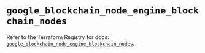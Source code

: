 # `google_blockchain_node_engine_blockchain_nodes`

Refer to the Terraform Registry for docs: [`google_blockchain_node_engine_blockchain_nodes`](https://registry.terraform.io/providers/hashicorp/google-beta/6.9.0/docs/resources/google_blockchain_node_engine_blockchain_nodes).
